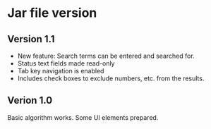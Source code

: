 # Jar file version

## Version 1.1
* New feature: Search terms can be entered and searched for.
* Status text fields made read-only
* Tab key navigation is enabled
* Includes check boxes to exclude numbers, etc. from the results.

## Verion 1.0
Basic algorithm works. Some UI elements prepared.

